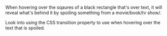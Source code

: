 When hovering over the sqaures of a black rectangle that's over text, it will reveal what's behind it by spoiling something from a movie/book/tv show/.

Look into using the CSS transition property to use when hovering over the text that is spoiled.